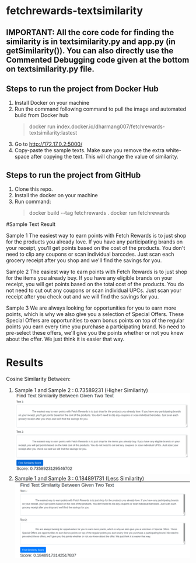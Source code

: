 # fetchrewards-textsimilarity
##  IMPORTANT: All the core code for finding the similarity is in textsimilarity.py and app.py (in getSimilarity()). You can also directly use the Commented Debugging code given at the bottom on textsimilarity.py file.

## Steps to run the project from Docker Hub
1) Install Docker on your machine
2) Run the command following command to pull the image and automated build from Docker hub
   > docker run index.docker.io/dharmang007/fetchrewards-textsimilarity:lastest
3) Go to http://172.17.0.2:5000/ 
4) Copy-paste the sample texts. Make sure you remove the extra white-space after copying the text. This will change the value of similarity.

## Steps to run the project from GitHub
1) Clone this repo.
2) Install the docker on your machine
3) Run command:
   > docker build --tag fetchrewards .
   > docker run fetchrewards

#Sample Text Result 

Sample 1
The easiest way to earn points with Fetch Rewards is to just shop for the products you already love. If you have
any participating brands on your receipt, you'll get points based on the cost of the products. You don't need to
clip any coupons or scan individual barcodes. Just scan each grocery receipt after you shop and we'll find the
savings for you.

Sample 2
The easiest way to earn points with Fetch Rewards is to just shop for the items you already buy. If you have any
eligible brands on your receipt, you will get points based on the total cost of the products. You do not need to cut
out any coupons or scan individual UPCs. Just scan your receipt after you check out and we will find the savings
for you.

Sample 3
We are always looking for opportunities for you to earn more points, which is why we also give you a selection
of Special Offers. These Special Offers are opportunities to earn bonus points on top of the regular points you
earn every time you purchase a participating brand. No need to pre-select these offers, we'll give you the points
whether or not you knew about the offer. We just think it is easier that way.

# Results
Cosine Similarity Between:
1) Sample 1 and Sample 2 : 0.73589231 (Higher Similarity)
   ![](sample1_2.png)
2) Sample 1 and Sample 3 : 0.184891731 (Less Similarity)
   ![](Sample1_3.png)

